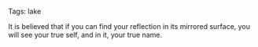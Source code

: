 Tags: lake

It is believed that if you can find your reflection in its mirrored surface, you will see your true self, and in it, your true name.